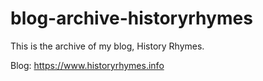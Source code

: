 # blog-archive-historyrhymes
This is the archive of my blog, History Rhymes.

Blog: https://www.historyrhymes.info
